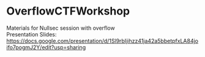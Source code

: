 # OverflowCTFWorkshop
Materials for Nullsec session with overflow
<br>
Presentation Slides: https://docs.google.com/presentation/d/1Sl9rbIjihzz41ja42a5bbetpfxLA84joifo7pogmJ2Y/edit?usp=sharing
